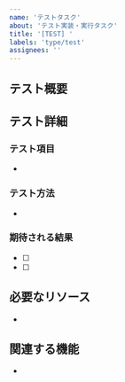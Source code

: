 ```yaml
---
name: 'テストタスク'
about: 'テスト実装・実行タスク'
title: '[TEST] '
labels: 'type/test'
assignees: ''
---
```


## テスト概要
<!-- テストの目的と概要を記載 -->

## テスト詳細
### テスト項目
<!-- テストする項目を箇条書きで記載 -->
- 

### テスト方法
<!-- テストの実施方法を記載 -->
- 

### 期待される結果
<!-- テストで確認すべき結果を記載 -->
- [ ] 
- [ ] 

## 必要なリソース
<!-- テストに必要なリソースを記載 -->
- 

## 関連する機能
<!-- テスト対象の機能やコンポーネントを記載 -->
-
